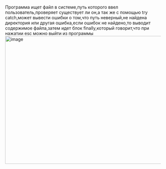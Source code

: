 Программа ищет файл в системе,путь которого ввел пользователь,проверяет существует ли он,а так же с помощью try catch,может вывести ошибки о том,что путь неверный,не найдена директория или другая ошибка,если ошибок не найдено,то выводит содержимое файла,затем идет блок finally,который говорит,что при нажатии esс можно выйти из программы
<img width="1056" height="414" alt="image" src="https://github.com/user-attachments/assets/3ec94a42-86e7-4c18-bf98-60f5a334fc0a" />

